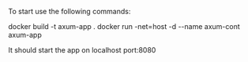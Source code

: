 To start use the following commands:

docker build -t axum-app .
docker run -net=host -d --name axum-cont axum-app

It should start the app on localhost port:8080



